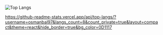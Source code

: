 ![Top Langs](https://github-readme-stats.vercel.app/api/top-langs?username=osmanbal97&locale=en&hide_title=false&layout=compact&card_width=350&langs_count=6&theme=dracula&hide_border=false&cache_seconds=600&count_private=true)

 https://github-readme-stats.vercel.app/api/top-langs/?username=osmanbal97&langs_count=8&count_private=true&layout=compact&theme=react&hide_border=true&bg_color=0D1117

